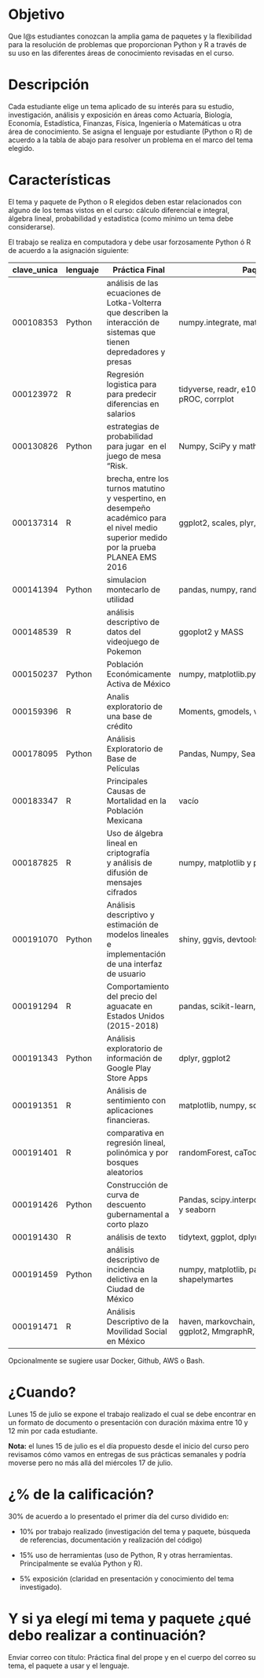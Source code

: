 # Objetivo

Que l@s estudiantes conozcan la amplia gama de paquetes y la flexibilidad para la resolución de problemas que proporcionan Python y R a través de su uso en las diferentes áreas de conocimiento revisadas en el curso.

# Descripción

Cada estudiante elige un tema aplicado de su interés para su estudio, investigación, análisis y exposición en áreas como Actuaría, Biología, Economía, Estadística, Finanzas, Física, Ingeniería o Matemáticas u otra área de conocimiento. Se asigna el lenguaje por estudiante (Python o R) de acuerdo a la tabla de abajo para resolver un problema en el marco del tema elegido.

# Características

El tema y paquete de Python o R elegidos deben estar relacionados con alguno de los temas vistos en el curso: cálculo diferencial e integral, álgebra lineal, probabilidad y estadística (como mínimo un tema debe considerarse).

El trabajo se realiza en computadora y debe usar forzosamente Python ó R de acuerdo a la asignación siguiente:

|clave_unica|lenguaje| Práctica Final|Paquetes|Día|liga|
|-----------|--------|---------------|--------|----|---|
|000108353|Python|análisis de las ecuaciones de Lotka-Volterra que describen la interacción de sistemas que tienen depredadores y presas|numpy.integrate, matplotlib, sympy|lunes|*|
|000123972|R|Regresión logistica para para predecir diferencias en salarios|tidyverse, readr, e1071, kernlab, ROCR, pROC, corrplot|martes|[liga](https://github.com/123972/Propedeutico_Estadistica_MCD/blob/master/Practica_Final_prediccionEnigh.ipynb)|
|000130826|Python|estrategias de probabilidad para jugar  en el juego de mesa “Risk.| Numpy, SciPy y math|lunes|[liga](https://www.dropbox.com/sh/p7ys93al4aod04y/AABrFFuZO4NoK1gNABSpFcyCa?dl=0)|
|000137314|R| brecha, entre los turnos matutino y vespertino, en desempeño académico para el nivel medio superior medido por la prueba PLANEA EMS 2016|ggplot2, scales, plyr, tidyr|martes|*|
|000141394|Python|simulacion montecarlo de utilidad|pandas, numpy, random|martes|[liga](https://www.dropbox.com/sh/edysufgxmftbxkr/AADoGjaq7Xe-uVOpiki1MHxna?dl=0)|
|000148539|R|análisis descriptivo de datos del videojuego de Pokemon|ggoplot2 y MASS|lunes|[liga](https://www.dropbox.com/sh/qjycvy4ijcbye5k/AAB1Mhxn4mArO-jFIaNc5oTBa?dl=0)|
|000150237|Python|Población Económicamente Activa de México|numpy, matplotlib.pyplot , scipy.interpolate|martes|[liga](https://www.dropbox.com/sh/dncwphwersxyvqk/AAAQUAcfNrtqqvxdpo45QTqVa?dl=0)|
|000159396|R|Analis exploratorio de una base de crédito|Moments, gmodels, vcd y mixtools|martes|*|
|000178095|Python|Análisis Exploratorio de Base de Películas|Pandas, Numpy, Seaborn, Matplotlib|lunes|[liga](https://github.com/DorelyMS/MCDProyectoFinalPrope)|
|000183347|R|Principales Causas de Mortalidad en la Población Mexicana|vacío|martes|[liga](https://www.dropbox.com/sh/aoy9fxwmnhpl68e/AACqQyt3nFVCk2UV-nwVTIC6a?dl=0)|
|000187825|R|Uso de álgebra lineal en criptografía y análisis de difusión de mensajes cifrados|numpy, matplotlib y pandas.|martes|[liga](https://github.com/ronmoy007/ITAM_DS_Prope/tree/master/ProyectoFinal)|
|000191070|Python|Análisis descriptivo y estimación de modelos lineales e implementación de una interfaz de usuario|shiny, ggvis, devtools, tidyverse|martes|
|000191294|R|Comportamiento del precio del aguacate en Estados Unidos (2015-2018)|pandas, scikit-learn, seaborn|lunes|
|000191343|Python|Análisis exploratorio de información de Google Play Store Apps|dplyr, ggplot2|lunes|
|000191351|R|Análisis de sentimiento con aplicaciones financieras.|matplotlib, numpy, sqlite3, pandas, re
000191401|R|comparativa en regresión lineal, polinómica y por bosques aleatorios|randomForest, caTools, stats|martes|
|000191426|Python|Construcción de curva de descuento gubernamental a corto plazo|Pandas, scipy.interpolate, numpy, matplotlib y seaborn|martes|
|000191430|R|análisis de texto|tidytext, ggplot, dplyr y gutenbergr|lunes|
|000191459|Python|análisis descriptivo de incidencia delictiva en la Ciudad de México|numpy, matplotlib, pandas, geopandas y shapelymartes|
|000191471|R|Análisis Descriptivo de la Movilidad Social en México|haven, markovchain, diagram, shape, ggplot2, MmgraphR, Gmisc, magrittr|lunes|

Opcionalmente se sugiere usar Docker, Github, AWS o Bash.

# ¿Cuando?

Lunes 15 de julio se expone el trabajo realizado el cual se debe encontrar en un formato de documento o presentación con duración máxima entre 10 y 12 min por cada estudiante.

**Nota:** el lunes 15 de julio es el día propuesto desde el inicio del curso pero revisamos cómo vamos en entregas de sus prácticas semanales y podría moverse pero no más allá del miércoles 17 de julio.

# ¿% de la calificación?

30% de acuerdo a lo presentado el primer día del curso dividido en:

* 10% por trabajo realizado (investigación del tema y paquete, búsqueda de referencias, documentación y realización del código)

* 15% uso de herramientas (uso de Python, R y otras herramientas. Principalmente se evalúa Python y R).

* 5% exposición (claridad en presentación y conocimiento del tema investigado). 


# Y si ya elegí mi tema y paquete ¿qué debo realizar a continuación?

Enviar correo con título: Práctica final del prope y en el cuerpo del correo su tema, el paquete a usar y el lenguaje.
